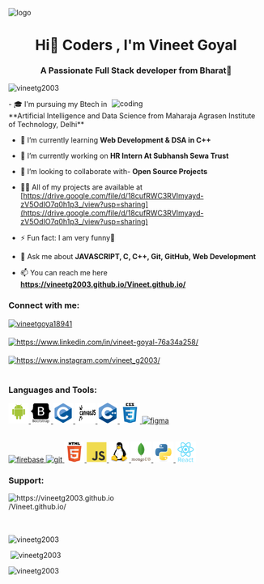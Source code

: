 ![logo](https://www.interactions.com/wp-content/uploads/2018/10/pure_vs_pragmatic_ai_2000x500.jpg)
<h1 align="center">Hi👋 Coders , I'm Vineet Goyal</h1>
<h3 align="center">A Passionate Full Stack developer from Bharat🫠</h3>

<p align="left"> <img src="https://komarev.com/ghpvc/?username=vineetg2003&label=Profile%20views&color=0e75b6&style=flat" alt="vineetg2003" /> </p>
<img align="right" alt="coding" width="300" src="https://cdn.dribbble.com/users/1446559/screenshots/5453050/media/ff7fdbdc9b667c74cc57db48bfc2ffc7.gif" style="margin-top: 5;">
- 🎓 I'm pursuing my Btech in **Artificial Intelligence and Data Science from Maharaja Agrasen Institute of Technology, Delhi**

- 🌱 I’m currently learning **Web Development & DSA in C++**

- 🔭 I’m currently working on **HR Intern At Subhansh Sewa Trust**

- 👯 I’m looking to collaborate with- **Open Source Projects**

- 👨‍💻 All of my projects are available at <br> [https://drive.google.com/file/d/18cufRWC3RVImyayd-zV5OdIO7q0h1p3_/view?usp=sharing](https://drive.google.com/file/d/18cufRWC3RVImyayd-zV5OdIO7q0h1p3_/view?usp=sharing)

- ⚡ Fun fact: I am very funny🙊

- 💬 Ask me about **JAVASCRIPT, C, C++, Git, GitHub, Web Development**

- 📫 You can reach me here **https://vineetg2003.github.io/Vineet.github.io/**

<h3 align="left">Connect with me:</h3>
<p align="left">
<a href="https://twitter.com/vineetgoya18941" target="blank"><img align="center" src="https://raw.githubusercontent.com/rahuldkjain/github-profile-readme-generator/master/src/images/icons/Social/twitter.svg" alt="vineetgoya18941" height="30" width="40" /></a><br><br>
<a href="https://linkedin.com/in/https://www.linkedin.com/in/vineet-goyal-76a34a258/" target="blank"><img align="center" src="https://raw.githubusercontent.com/rahuldkjain/github-profile-readme-generator/master/src/images/icons/Social/linked-in-alt.svg" alt="https://www.linkedin.com/in/vineet-goyal-76a34a258/" height="30" width="40" /></a><br><br>
<a href="https://instagram.com/https://www.instagram.com/vineet_g2003/" target="blank"><img align="center" src="https://raw.githubusercontent.com/rahuldkjain/github-profile-readme-generator/master/src/images/icons/Social/instagram.svg" alt="https://www.instagram.com/vineet_g2003/" height="30" width="40" /></a><br><br>
</p>

<h3 align="left">Languages and Tools:</h3>
<p align="left"> <a href="https://developer.android.com" target="_blank" rel="noreferrer"> <img src="https://raw.githubusercontent.com/devicons/devicon/master/icons/android/android-original-wordmark.svg" alt="android" width="40" height="40"/> </a> <a href="https://getbootstrap.com" target="_blank" rel="noreferrer"> <img src="https://raw.githubusercontent.com/devicons/devicon/master/icons/bootstrap/bootstrap-plain-wordmark.svg" alt="bootstrap" width="40" height="40"/> </a> <a href="https://www.cprogramming.com/" target="_blank" rel="noreferrer"> <img src="https://raw.githubusercontent.com/devicons/devicon/master/icons/c/c-original.svg" alt="c" width="40" height="40"/> </a> <a href="https://canvasjs.com" target="_blank" rel="noreferrer"> <img src="https://raw.githubusercontent.com/Hardik0307/Hardik0307/master/assets/canvasjs-charts.svg" alt="canvasjs" width="40" height="40"/> </a> <a href="https://www.w3schools.com/cpp/" target="_blank" rel="noreferrer"> <img src="https://raw.githubusercontent.com/devicons/devicon/master/icons/cplusplus/cplusplus-original.svg" alt="cplusplus" width="40" height="40" padding="20"/> </a> <a href="https://www.w3schools.com/css/" target="_blank" rel="noreferrer"> <img src="https://raw.githubusercontent.com/devicons/devicon/master/icons/css3/css3-original-wordmark.svg" alt="css3" width="40" height="40"/> </a> <a href="https://www.figma.com/" target="_blank" rel="noreferrer"> <img src="https://www.vectorlogo.zone/logos/figma/figma-icon.svg" alt="figma" width="40" height="40"/> </a><br><br><br> <a href="https://firebase.google.com/" target="_blank" rel="noreferrer"> <img src="https://www.vectorlogo.zone/logos/firebase/firebase-icon.svg" alt="firebase" width="40" height="40"/> </a> <a href="https://git-scm.com/" target="_blank" rel="noreferrer"> <img src="https://www.vectorlogo.zone/logos/git-scm/git-scm-icon.svg" alt="git" width="40" height="40"/> </a> <a href="https://www.w3.org/html/" target="_blank" rel="noreferrer"> <img src="https://raw.githubusercontent.com/devicons/devicon/master/icons/html5/html5-original-wordmark.svg" alt="html5" width="40" height="40"/> </a> <a href="https://developer.mozilla.org/en-US/docs/Web/JavaScript" target="_blank" rel="noreferrer"> <img src="https://raw.githubusercontent.com/devicons/devicon/master/icons/javascript/javascript-original.svg" alt="javascript" width="40" height="40"/> </a> <a href="https://www.linux.org/" target="_blank" rel="noreferrer"> <img src="https://raw.githubusercontent.com/devicons/devicon/master/icons/linux/linux-original.svg" alt="linux" width="40" height="40"/> </a> <a href="https://www.mongodb.com/" target="_blank" rel="noreferrer"> <img src="https://raw.githubusercontent.com/devicons/devicon/master/icons/mongodb/mongodb-original-wordmark.svg" alt="mongodb" width="40" height="40"/> </a> <a href="https://www.python.org" target="_blank" rel="noreferrer"> <img src="https://raw.githubusercontent.com/devicons/devicon/master/icons/python/python-original.svg" alt="python" width="40" height="40"/> </a> <a href="https://reactjs.org/" target="_blank" rel="noreferrer"> <img src="https://raw.githubusercontent.com/devicons/devicon/master/icons/react/react-original-wordmark.svg" alt="react" width="40" height="40"/> </a> </p>

<h3 align="left">Support:</h3>
<p><a href="https://ko-fi.com/https://vineetg2003.github.io/Vineet.github.io/"> <img align="left" src="https://cdn.ko-fi.com/cdn/kofi3.png?v=3" height="50" width="210" alt="https://vineetg2003.github.io/Vineet.github.io/" /></a></p><br><br><br><br>

<p><img  src="https://github-readme-stats.vercel.app/api/top-langs?username=vineetg2003&show_icons=true&locale=en&layout=compact" alt="vineetg2003" /></p>

<p>&nbsp;<img src="https://github-readme-stats.vercel.app/api?username=vineetg2003&show_icons=true&locale=en" alt="vineetg2003" /></p>

<p><img src="https://github-readme-streak-stats.herokuapp.com/?user=vineetg2003&" alt="vineetg2003" /></p>
